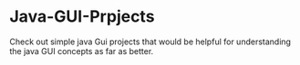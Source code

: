 # Java-GUI-Prpjects
Check out simple java Gui projects that would be helpful for understanding the java GUI concepts as far as better.
